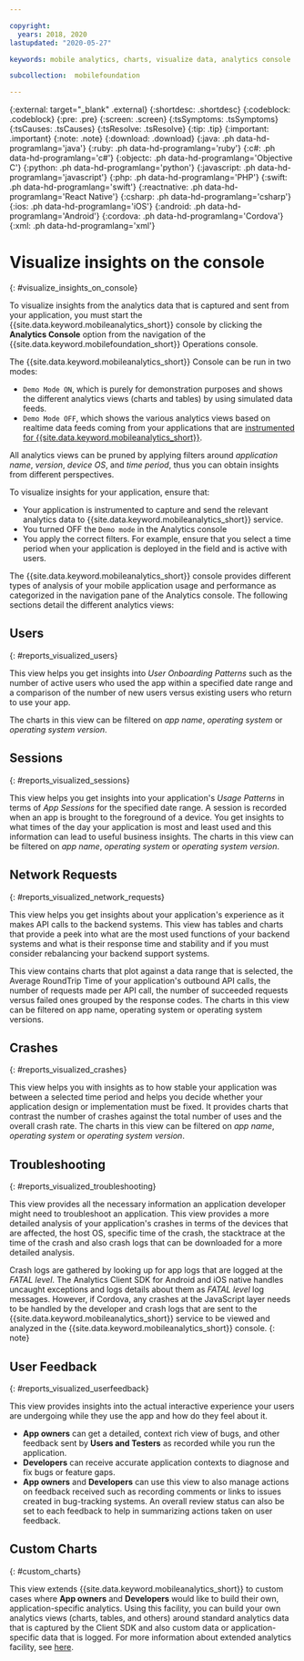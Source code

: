 ```yaml
---

copyright:
  years: 2018, 2020
lastupdated: "2020-05-27"

keywords: mobile analytics, charts, visualize data, analytics console

subcollection:  mobilefoundation

---
```


{:external: target="_blank" .external}
{:shortdesc: .shortdesc}
{:codeblock: .codeblock}
{:pre: .pre}
{:screen: .screen}
{:tsSymptoms: .tsSymptoms}
{:tsCauses: .tsCauses}
{:tsResolve: .tsResolve}
{:tip: .tip}
{:important: .important}
{:note: .note}
{:download: .download}
{:java: .ph data-hd-programlang='java'}
{:ruby: .ph data-hd-programlang='ruby'}
{:c#: .ph data-hd-programlang='c#'}
{:objectc: .ph data-hd-programlang='Objective C'}
{:python: .ph data-hd-programlang='python'}
{:javascript: .ph data-hd-programlang='javascript'}
{:php: .ph data-hd-programlang='PHP'}
{:swift: .ph data-hd-programlang='swift'}
{:reactnative: .ph data-hd-programlang='React Native'}
{:csharp: .ph data-hd-programlang='csharp'}
{:ios: .ph data-hd-programlang='iOS'}
{:android: .ph data-hd-programlang='Android'}
{:cordova: .ph data-hd-programlang='Cordova'}
{:xml: .ph data-hd-programlang='xml'}

# Visualize insights on the console
{: #visualize_insights_on_console}

To visualize insights from the analytics data that is captured and sent from your application, you must start the {{site.data.keyword.mobileanalytics_short}} console by clicking the **Analytics Console** option from the navigation of the {{site.data.keyword.mobilefoundation_short}} Operations console.

The {{site.data.keyword.mobileanalytics_short}} Console can be run in two modes:
- `Demo Mode ON`, which is purely for demonstration purposes and shows the different analytics views (charts and tables) by using simulated data feeds.
- `Demo Mode OFF`, which shows the various analytics views based on realtime data feeds coming from your applications that are [instrumented for {{site.data.keyword.mobileanalytics_short}}](/docs/mobilefoundation?topic=mobilefoundation-instrument_your_app#instrument_your_app).

All analytics views can be pruned by applying filters around *application name*, *version*, *device OS*, and *time period*, thus you can obtain insights from different perspectives.

To visualize insights for your application, ensure that:
- Your application is instrumented to capture and send the relevant analytics data to {{site.data.keyword.mobileanalytics_short}} service.
- You turned OFF the `Demo mode` in the Analytics console
- You apply the correct filters. For example, ensure that you select a time period when your application is deployed in the field and is active with users.

The {{site.data.keyword.mobileanalytics_short}} console provides different types of analysis of your mobile application usage and performance as categorized in the navigation pane of the Analytics console. The following sections detail the different analytics views:

## Users
{: #reports_visualized_users}

This view helps you get insights into *User Onboarding Patterns* such as the number of active users who used the app within a specified date range and a comparison of the number of new users versus existing users who return to use your app.

The charts in this view can be filtered on *app name*, *operating system* or *operating system version*.

## Sessions
{: #reports_visualized_sessions}

This view helps you get insights into your application's *Usage Patterns* in terms of *App Sessions* for the specified date range. A session is recorded when an app is brought to the foreground of a device. You get insights to what times of the day your application is most and least used and this information can lead to useful business insights. The charts in this view can be filtered on *app name*, *operating system* or *operating system version*.

## Network Requests
{: #reports_visualized_network_requests}

This view helps you get insights about your application's experience as it makes API calls to the backend systems. This view has tables and charts that provide a peek into what are the most used functions of your backend systems and what is their response time and stability and if you must consider rebalancing your backend support systems.

This view contains charts that plot against a data range that is selected, the Average RoundTrip Time of your application's outbound API calls, the number of requests made per API call, the number of succeeded requests versus failed ones grouped by the response codes. The charts in this view can be filtered on app name, operating system or operating system versions.

## Crashes
{: #reports_visualized_crashes}

This view helps you with insights as to how stable your application was between a selected time period and helps you decide whether your application design or implementation must be fixed. It provides charts that contrast the number of crashes against the total number of uses and the overall crash rate. The charts in this view can be filtered on *app name*, *operating system* or *operating system version*.

## Troubleshooting
{: #reports_visualized_troubleshooting}

This view provides all the necessary information an application developer might need to troubleshoot an application. This view provides a more detailed analysis of your application's crashes in terms of the devices that are affected, the host OS, specific time of the crash, the stacktrace at the time of the crash and also crash logs that can be downloaded for a more detailed analysis.  

Crash logs are gathered by looking up for app logs that are logged at the *FATAL level*. The Analytics Client SDK for Android and iOS native handles uncaught exceptions and logs details about them as *FATAL level* log messages. However, if Cordova, any crashes at the JavaScript layer needs to be handled by the developer and crash logs that are sent to the {{site.data.keyword.mobileanalytics_short}} service to be viewed and analyzed in the {{site.data.keyword.mobileanalytics_short}} console.
{: note}

## User Feedback
{: #reports_visualized_userfeedback}

This view provides insights into the actual interactive experience your users are undergoing while they use the app and how do they feel about it.

- **App owners** can get a detailed, context rich view of bugs, and other feedback sent by **Users and Testers** as recorded while you run the application.
- **Developers** can receive accurate application contexts to diagnose and fix bugs or feature gaps.
- **App owners** and **Developers** can use this view to also manage actions on feedback received such as recording comments or links to issues created in bug-tracking systems. An overall review status can also be set to each feedback to help in summarizing actions taken on user feedback.

## Custom Charts
{: #custom_charts}

This view extends {{site.data.keyword.mobileanalytics_short}} to custom cases where **App owners** and **Developers** would like to build their own, application-specific analytics. Using this facility, you can build your own analytics views (charts, tables, and others) around standard analytics data that is captured by the Client SDK and also custom data or application-specific data that is logged. For more information about extended analytics facility, see [here](/docs/mobilefoundation?topic=mobilefoundation-build_custom_charts#build_custom_charts).
